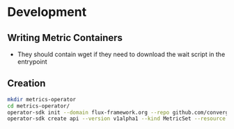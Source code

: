 # Development

## Writing Metric Containers

- They should contain wget if they need to download the wait script in the entrypoint

## Creation

```bash
mkdir metrics-operator
cd metrics-operator/
operator-sdk init --domain flux-framework.org --repo github.com/converged-computing/metrics-operator
operator-sdk create api --version v1alpha1 --kind MetricSet --resource --controller
```

